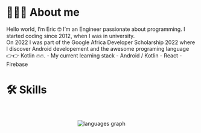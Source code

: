
<h1>👨🏼‍💻 About me</h1>
Hello world, I’m Eric 🤓
I’m an Engineer passionate about programming. I started coding since 2012, when I was in university.<br/>
On 2022 I was part of the Google Africa Developer Scholarship 2022 where I discover Android developement and the awesome programing language 👉👉 Kotlin 🔥🔥.
- My current learning stack
    - Android / Kotlin
    - React
    - Firebase
<h1>🛠 Skills</h1>
    <br/>
    <br/>
<div align="center">
  <img src="https://github-readme-stats.vercel.app/api/top-langs/?username=raneric&layout=donut-vertical&theme=dark" alt="languages graph"  />
</div>
